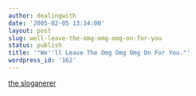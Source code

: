 ```yaml
---
author: dealingwith
date: '2005-02-05 13:34:00'
layout: post
slug: well-leave-the-omg-omg-omg-on-for-you
status: publish
title: '"We''ll Leave The Omg Omg Omg On For You."'
wordpress_id: '162'
---
```


[the sloganerer][1]

   [1]: http://thesurrealist.co.uk/slogan.cgi?word=OMG+OMG+OMG

